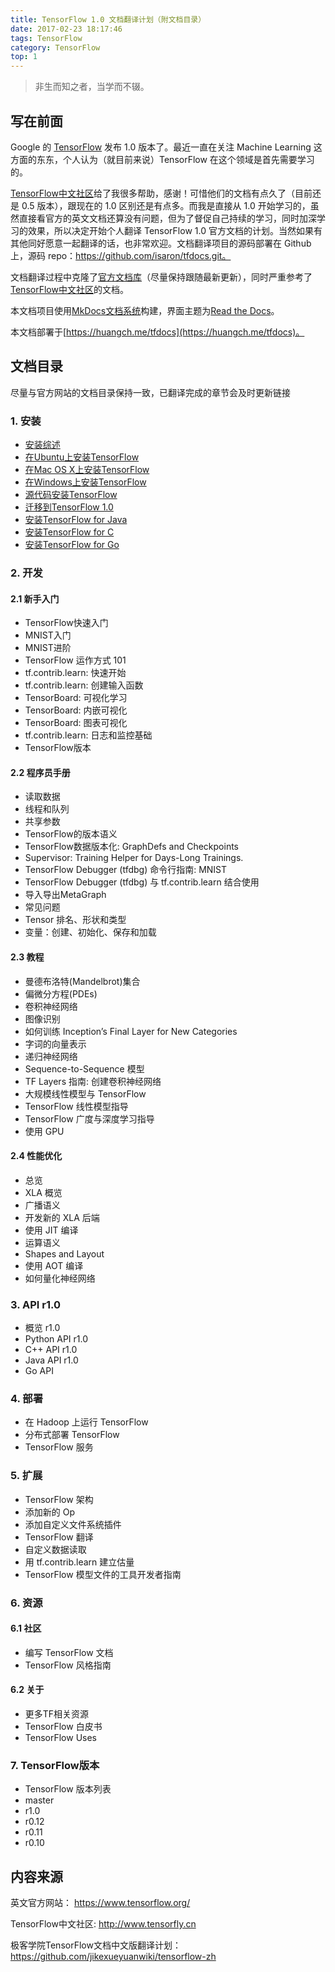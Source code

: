 ```yaml
---
title: TensorFlow 1.0 文档翻译计划（附文档目录）
date: 2017-02-23 18:17:46
tags: TensorFlow
category: TensorFlow
top: 1
---
```


> 非生而知之者，当学而不辍。

## 写在前面

Google 的 [TensorFlow](https://www.tensorflow.org/) 发布 1.0 版本了。最近一直在关注 Machine Learning 这方面的东东，个人认为（就目前来说）TensorFlow 在这个领域是首先需要学习的。

[TensorFlow中文社区](http://www.tensorfly.cn)给了我很多帮助，感谢！可惜他们的文档有点久了（目前还是 0.5 版本），跟现在的 1.0 区别还是有点多。而我是直接从 1.0 开始学习的，虽然直接看官方的英文文档还算没有问题，但为了督促自己持续的学习，同时加深学习的效果，所以决定开始个人翻译 TensorFlow 1.0 官方文档的计划。当然如果有其他同好愿意一起翻译的话，也非常欢迎。文档翻译项目的源码部署在 Github 上，源码 repo：https://github.com/isaron/tfdocs.git。

文档翻译过程中克隆了[官方文档库](https://github.com/tensorflow/tensorflow/tree/master/tensorflow/g3doc)（尽量保持跟随最新更新），同时严重参考了[TensorFlow中文社区](http://www.tensorfly.cn/)的文档。

本文档项目使用[MkDocs文档系统](http://mkdocs.org)构建，界面主题为[Read the Docs](https://readthedocs.org/)。

本文档部署于[https://huangch.me/tfdocs](https://huangch.me/tfdocs)。

## 文档目录
尽量与官方网站的文档目录保持一致，已翻译完成的章节会及时更新链接
<!-- more -->
### 1. 安装

* [安装综述](https://huangch.me/tfdocs/install)
* [在Ubuntu上安装TensorFlow](https://huangch.me/tfdocs/install/install_linux)
* [在Mac OS X上安装TensorFlow](https://huangch.me/tfdocs/install/install_mac)
* [在Windows上安装TensorFlow](https://huangch.me/tfdocs/install/install_windows)
* [源代码安装TensorFlow](https://huangch.me/tfdocs/install/install_sources)
* [迁移到TensorFlow 1.0](https://huangch.me/tfdocs/install/migration)
* [安装TensorFlow for Java](https://huangch.me/tfdocs/install/install_java)
* [安装TensorFlow for C](https://huangch.me/tfdocs/install/install_c)
* [安装TensorFlow for Go](https://huangch.me/tfdocs/install/install_go)

### 2. 开发

#### 2.1 新手入门

* TensorFlow快速入门
* MNIST入门
* MNIST进阶
* TensorFlow 运作方式 101
* tf.contrib.learn: 快速开始
* tf.contrib.learn: 创建输入函数
* TensorBoard: 可视化学习
* TensorBoard: 内嵌可视化
* TensorBoard: 图表可视化
* tf.contrib.learn: 日志和监控基础
* TensorFlow版本

#### 2.2 程序员手册

* 读取数据
* 线程和队列
* 共享参数
* TensorFlow的版本语义
* TensorFlow数据版本化: GraphDefs and Checkpoints
* Supervisor: Training Helper for Days-Long Trainings.
* TensorFlow Debugger (tfdbg) 命令行指南: MNIST
* TensorFlow Debugger (tfdbg) 与 tf.contrib.learn 结合使用
* 导入导出MetaGraph
* 常见问题
* Tensor 排名、形状和类型
* 变量：创建、初始化、保存和加载

#### 2.3 教程

* 曼德布洛特(Mandelbrot)集合
* 偏微分方程(PDEs)
* 卷积神经网络
* 图像识别
* 如何训练 Inception’s Final Layer for New Categories
* 字词的向量表示
* 递归神经网络
* Sequence-to-Sequence 模型
* TF Layers 指南: 创建卷积神经网络
* 大规模线性模型与 TensorFlow
* TensorFlow 线性模型指导
* TensorFlow 广度与深度学习指导
* 使用 GPU

#### 2.4 性能优化

* 总览
* XLA 概览
* 广播语义
* 开发新的 XLA 后端
* 使用 JIT 编译
* 运算语义
* Shapes and Layout
* 使用 AOT 编译
* 如何量化神经网络

### 3. API r1.0

* 概览 r1.0
* Python API r1.0
* C++ API r1.0
* Java API r1.0
* Go API

### 4. 部署

* 在 Hadoop 上运行 TensorFlow
* 分布式部署 TensorFlow
* TensorFlow 服务

### 5. 扩展

* TensorFlow 架构
* 添加新的 Op
* 添加自定义文件系统插件
* TensorFlow 翻译
* 自定义数据读取
* 用 tf.contrib.learn 建立估量
* TensorFlow 模型文件的工具开发者指南

### 6. 资源

#### 6.1 社区

* 编写 TensorFlow 文档
* TensorFlow 风格指南

#### 6.2 关于

* 更多TF相关资源
* TensorFlow 白皮书
* TensorFlow Uses

### 7. TensorFlow版本

* TensorFlow 版本列表
* master
* r1.0
* r0.12
* r0.11
* r0.10

## 内容来源

英文官方网站：
    https://www.tensorflow.org/

TensorFlow中文社区:
    http://www.tensorfly.cn

极客学院TensorFlow文档中文版翻译计划：
    https://github.com/jikexueyuanwiki/tensorflow-zh
